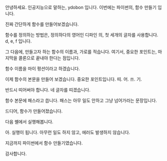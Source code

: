 안녕하세요. 인공지능으로 말하는, ydobon 입니다.
이번에는 파이썬의, 함수 만들기 입니다.

진짜 간단하게 함수를 만들어보겠습니다.

함수를 정의하는 방법은, 정의하다의 영어인 디파인 의, 첫 세개의 글자를 사용합니다. d, e, f 입니다.

그 다음에, 만들고자 하는 함수의 이름과, 가로를 적습니다. 여기서, 중요한 포인트는, 마지막을 콜론으로 끝내야 한다는 점입니다.

함수 이름을 마이 펑션이라고 하겠습니다.

이제 함수의 본문을 만들어 보겠습니다. 중요한 포인트입니다. 띠. 어. 쓰. 기.

반드시 띠어써야 합니다. 네 글자를 띠겠습니다.

함수 본문에 패스라고 씁니다. 패스는 아무 일도 안하고 그냥 넘어가라는 문장입니다.

드디어, 함수가 만들어졌습니다.

다음 쎌에서 실행해봅니다.

아. 실행이 됩니다. 아무런 일도 하지 않고, 에러도 발생하지 않습니다.

지금까지 파이썬에서 함수 만들기였습니다.

감사합니다.
